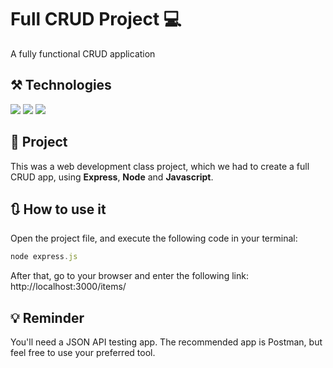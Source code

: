 # Full CRUD Project 💻

A fully functional CRUD application

## ⚒️ Technologies
<div>
 <img src="https://img.shields.io/badge/JavaScript-F7DF1E?style=for-the-badge&logo=javascript&logoColor=black">
 <img src="https://img.shields.io/badge/Node.js-43853D?style=for-the-badge&logo=node.js&logoColor=white">
 <img src="https://img.shields.io/badge/Express.js-404D59?style=for-the-badge">
</div>

## 📁 Project
This was a web development class project, which we had to create a full CRUD app, using **Express**, **Node** and **Javascript**. 


## 🔃 How to use it
Open the project file, and execute the following code in your terminal:
~~~javascript
node express.js
~~~
After that, go to your browser and enter the following link:
http://localhost:3000/items/

## 💡 Reminder

You'll need a JSON API testing app. The recommended app is Postman, but feel free to use your preferred tool.
